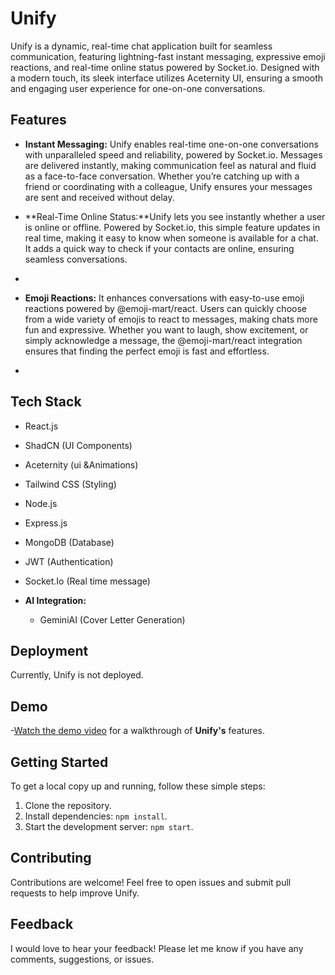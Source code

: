 # Unify

Unify is a dynamic, real-time chat application built for seamless communication, featuring lightning-fast instant messaging, expressive emoji reactions, and real-time online status powered by Socket.io. Designed with a modern touch, its sleek interface utilizes Aceternity UI, ensuring a smooth and engaging user experience for one-on-one conversations.

## Features

- **Instant Messaging:** Unify enables real-time one-on-one conversations with unparalleled speed and reliability, powered by Socket.io. Messages are delivered instantly, making communication feel as natural and fluid as a face-to-face conversation. Whether you’re catching up with a friend or coordinating with a colleague, Unify ensures your messages are sent and received without delay.

- **Real-Time Online Status:**Unify lets you see instantly whether a user is online or offline. Powered by Socket.io, this simple feature updates in real time, making it easy to know when someone is available for a chat. It adds a quick way to check if your contacts are online, ensuring seamless conversations.
- 
- **Emoji Reactions:**  It enhances conversations with easy-to-use emoji reactions powered by @emoji-mart/react. Users can quickly choose from a wide variety of emojis to react to messages, making chats more fun and expressive. Whether you want to laugh, show excitement, or simply acknowledge a message, the @emoji-mart/react integration ensures that finding the perfect emoji is fast and effortless.
- 
## Tech Stack
  - React.js
  - ShadCN (UI Components)
  - Aceternity (ui &Animations)
  - Tailwind CSS (Styling)
  - Node.js
  - Express.js
  - MongoDB (Database)
  - JWT (Authentication)
  - Socket.Io (Real time message)
    
- **AI Integration:**
  - GeminiAI (Cover Letter Generation)

##  Deployment

  Currently, Unify is not deployed.

## Demo

-[Watch the demo video](https://www.youtube.com/watch?v=p3OXEdwhBcc) for a walkthrough of **Unify's** features.

## Getting Started

To get a local copy up and running, follow these simple steps:

1. Clone the repository.
2. Install dependencies: `npm install`.
3. Start the development server: `npm start`.

## Contributing
Contributions are welcome! Feel free to open issues and submit pull requests to help improve Unify.

## Feedback
I would love to hear your feedback! Please let me know if you have any comments, suggestions, or issues.

